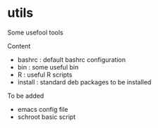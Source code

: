 # utils
Some usefool tools

Content
* bashrc : default bashrc configuration
* bin : some useful bin
* R : useful R scripts
* install : standard deb packages to be installed



To be added
* emacs config file
* schroot basic script
 
